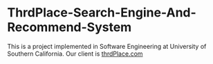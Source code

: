 ThrdPlace-Search-Engine-And-Recommend-System
============================================

This is a project implemented in Software Engineering at University of Southern California. Our client is [thrdPlace.com](http://thrdplace.com/)
